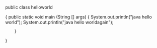 public class helloworld

{
        public static void main (String [] args)
        {
                System.out.println("java hello world");
                System.out.println("java hello worldagain");

        }

}
